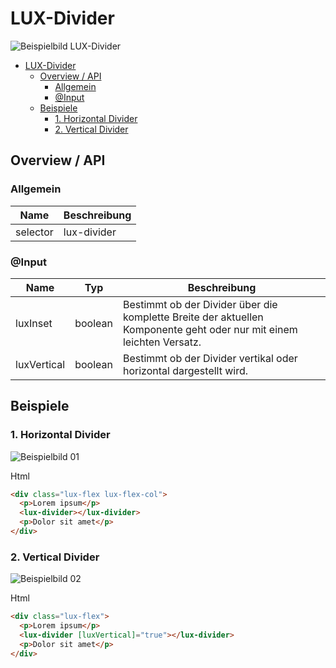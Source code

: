 # LUX-Divider

![Beispielbild LUX-Divider](https://raw.githubusercontent.com/wiki/IHK-GfI/lux-components-workspace/Versions/v19/lux‐divider-v19-img.png)

- [LUX-Divider](#lux-divider)
  - [Overview / API](#overview--api)
    - [Allgemein](#allgemein)
    - [@Input](#input)
  - [Beispiele](#beispiele)
    - [1. Horizontal Divider](#1-horizontal-divider)
    - [2. Vertical Divider](#2-vertical-divider)

## Overview / API

### Allgemein

| Name     | Beschreibung    |
| -------- | --------------- |
| selector | lux-divider     |

### @Input

| Name        | Typ     | Beschreibung                                                                                                         |
| ----------- | ------- | -------------------------------------------------------------------------------------------------------------------- |
| luxInset    | boolean | Bestimmt ob der Divider über die komplette Breite der aktuellen Komponente geht oder nur mit einem leichten Versatz. |
| luxVertical | boolean | Bestimmt ob der Divider vertikal oder horizontal dargestellt wird.                                                   |

## Beispiele

### 1. Horizontal Divider

![Beispielbild 01](https://raw.githubusercontent.com/wiki/IHK-GfI/lux-components-workspace/Versions/v19/lux‐divider-v19-img-01.png)

Html

```html
<div class="lux-flex lux-flex-col">
  <p>Lorem ipsum</p>
  <lux-divider></lux-divider>
  <p>Dolor sit amet</p>
</div>
```

### 2. Vertical Divider

![Beispielbild 02](https://raw.githubusercontent.com/wiki/IHK-GfI/lux-components-workspace/Versions/v19/lux‐divider-v19-img-02.png)

Html

```html
<div class="lux-flex">
  <p>Lorem ipsum</p>
  <lux-divider [luxVertical]="true"></lux-divider>
  <p>Dolor sit amet</p>
</div>
```

